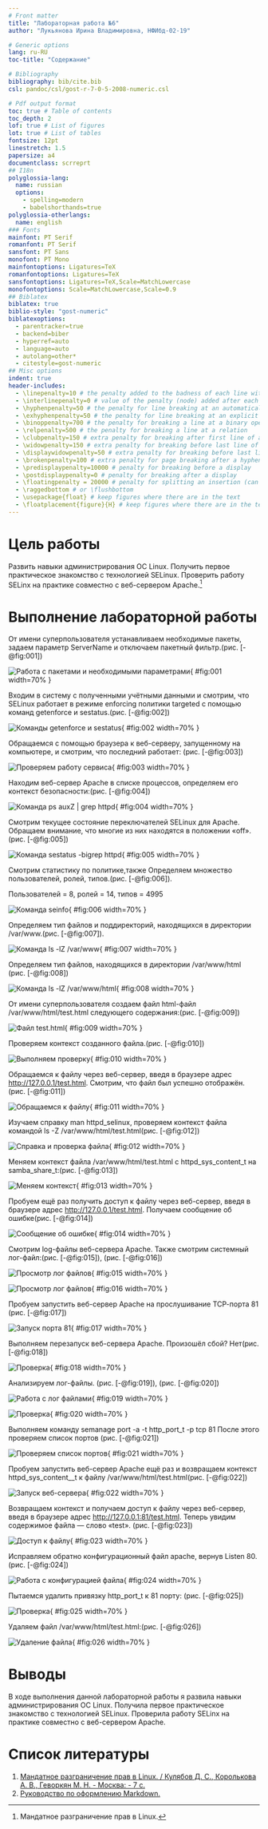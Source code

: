 ```yaml
---
# Front matter
title: "Лабораторная работа №6"
author: "Лукьянова Ирина Владимировна, НФИбд-02-19"

# Generic options
lang: ru-RU
toc-title: "Содержание"

# Bibliography
bibliography: bib/cite.bib
csl: pandoc/csl/gost-r-7-0-5-2008-numeric.csl

# Pdf output format
toc: true # Table of contents
toc_depth: 2
lof: true # List of figures
lot: true # List of tables
fontsize: 12pt
linestretch: 1.5
papersize: a4
documentclass: scrreprt
## I18n
polyglossia-lang:
  name: russian
  options:
	- spelling=modern
	- babelshorthands=true
polyglossia-otherlangs:
  name: english
### Fonts
mainfont: PT Serif
romanfont: PT Serif
sansfont: PT Sans
monofont: PT Mono
mainfontoptions: Ligatures=TeX
romanfontoptions: Ligatures=TeX
sansfontoptions: Ligatures=TeX,Scale=MatchLowercase
monofontoptions: Scale=MatchLowercase,Scale=0.9
## Biblatex
biblatex: true
biblio-style: "gost-numeric"
biblatexoptions:
  - parentracker=true
  - backend=biber
  - hyperref=auto
  - language=auto
  - autolang=other*
  - citestyle=gost-numeric
## Misc options
indent: true
header-includes:
  - \linepenalty=10 # the penalty added to the badness of each line within a paragraph (no associated penalty node) Increasing the value makes tex try to have fewer lines in the paragraph.
  - \interlinepenalty=0 # value of the penalty (node) added after each line of a paragraph.
  - \hyphenpenalty=50 # the penalty for line breaking at an automatically inserted hyphen
  - \exhyphenpenalty=50 # the penalty for line breaking at an explicit hyphen
  - \binoppenalty=700 # the penalty for breaking a line at a binary operator
  - \relpenalty=500 # the penalty for breaking a line at a relation
  - \clubpenalty=150 # extra penalty for breaking after first line of a paragraph
  - \widowpenalty=150 # extra penalty for breaking before last line of a paragraph
  - \displaywidowpenalty=50 # extra penalty for breaking before last line before a display math
  - \brokenpenalty=100 # extra penalty for page breaking after a hyphenated line
  - \predisplaypenalty=10000 # penalty for breaking before a display
  - \postdisplaypenalty=0 # penalty for breaking after a display
  - \floatingpenalty = 20000 # penalty for splitting an insertion (can only be split footnote in standard LaTeX)
  - \raggedbottom # or \flushbottom
  - \usepackage{float} # keep figures where there are in the text
  - \floatplacement{figure}{H} # keep figures where there are in the text
---
```


# **Цель работы**

Развить навыки администрирования ОС Linux. Получить первое практическое знакомство с технологией SELinux. Проверить работу SELinx на практике совместно с веб-сервером Apache.[^1]

# **Выполнение лабораторной работы**

От имени суперпользователя устанавливаем необходимые пакеты, задаем параметр ServerName и отключаем пакетный фильтр.(рис. [-@fig:001])

![Работа с пакетами и необходимыми параметрами](screen/1.png){ #fig:001 width=70% }

Входим в систему с полученными учётными данными и смотрим, что SELinux работает в режиме enforcing политики targeted с помощью команд getenforce и sestatus.(рис. [-@fig:002])

![Команды getenforce и sestatus](screen/2.png){ #fig:002 width=70% }

Обращаемся с помощью браузера к веб-серверу, запущенному на компьютере, и смотрим, что последний работает: (рис. [-@fig:003])

![Проверяем работу сервиса](screen/3.png){ #fig:003 width=70% }

Находим веб-сервер Apache в списке процессов, определяем его контекст безопасности:(рис. [-@fig:004])

![Команда ps auxZ | grep httpd](screen/4.png){ #fig:004 width=70% }

Смотрим текущее состояние переключателей SELinux для Apache. Обращаем внимание, что многие из них находятся в положении «off».(рис. [-@fig:005])

![Команда sestatus -bigrep httpd](screen/5.png){ #fig:005 width=70% }  

Смотрим статистику по политике,также Определяем множество пользователей, ролей, типов.(рис. [-@fig:006]).

Пользователей = 8, ролей = 14, типов = 4995

![Команда seinfo](screen/6.png){ #fig:006 width=70% }

Определяем тип файлов и поддиректорий, находящихся в директории /var/www.(рис. [-@fig:007]).

![Команда ls -lZ /var/www](screen/7.png){ #fig:007 width=70% }

Определяем тип файлов, находящихся в директории /var/www/html (рис. [-@fig:008])

![Команда ls -lZ /var/www/html](screen/8.png){ #fig:008 width=70% }

От имени суперпользователя создаем файл html-файл /var/www/html/test.html следующего содержания:(рис. [-@fig:009])

![Файл test.html](screen/9.png){ #fig:009 width=70% }

Проверяем контекст созданного файла.(рис. [-@fig:010])

![Выполняем проверку](screen/10.png){ #fig:010 width=70% }

Обращаемся к файлу через веб-сервер, введя в браузере адрес http://127.0.0.1/test.html. Смотрим, что файл был успешно отображён.(рис. [-@fig:011])

![Обращаемся к файлу](screen/11.png){ #fig:011 width=70% }

Изучаем справку man httpd_selinux, проверяем контекст файла командой ls -Z /var/www/html/test.html(рис. [-@fig:012])

![Справка и проверка файла](screen/12.png){ #fig:012 width=70% }

Меняем контекст файла /var/www/html/test.html с httpd_sys_content_t на samba_share_t:(рис. [-@fig:013])

![Меняем контекст](screen/13.png){ #fig:013 width=70% }

Пробуем ещё раз получить доступ к файлу через веб-сервер, введя в
браузере адрес http://127.0.0.1/test.html. Получаем сообщение об ошибке(рис. [-@fig:014])

![Сообщение об ошибке](screen/14.png){ #fig:014 width=70% }

Смотрим log-файлы веб-сервера Apache. Также смотрим системный лог-файл:(рис. [-@fig:015]), (рис. [-@fig:016])

![Просмотр лог файлов](screen/15.png){ #fig:015 width=70% }

![Просмотр лог файлов](screen/16.png){ #fig:016 width=70% }

Пробуем запустить веб-сервер Apache на прослушивание ТСР-порта 81 (рис. [-@fig:017])

![Запуск порта 81](screen/17.png){ #fig:017 width=70% }

Выполняем перезапуск веб-сервера Apache. Произошёл сбой? Нет(рис. [-@fig:018])

![Проверка](screen/18.png){ #fig:018 width=70% }

Анализируем лог-файлы. (рис. [-@fig:019]), (рис. [-@fig:020])

![Работа с лог файлами](screen/19.png){ #fig:019 width=70% }

![Проверка](screen/20.png){ #fig:020 width=70% }

Выполняем команду semanage port -a -t http_port_t -р tcp 81
После этого проверяем список портов (рис. [-@fig:021])

![Проверяем список портов](screen/21.png){ #fig:021 width=70% }

Пробуем запустить веб-сервер Apache ещё раз и возвращаем контекст httpd_sys_cоntent__t к файлу /var/www/html/test.html(рис. [-@fig:022])

![Запуск веб-сервера](screen/22.png){ #fig:022 width=70% }

Возвращаем контекст и получаем доступ к файлу через веб-сервер, введя в браузере адрес http://127.0.0.1:81/test.html.
Теперь увидим содержимое файла — слово «test». (рис. [-@fig:023])

![Доступ к файлу](screen/23.png){ #fig:023 width=70% }

Исправляем обратно конфигурационный файл apache, вернув Listen 80.(рис. [-@fig:024])

![Работа с конфигурацией файла](screen/24.png){ #fig:024 width=70% }

Пытаемся удалить привязку http_port_t к 81 порту: (рис. [-@fig:025])

![Проверка](screen/25.png){ #fig:025 width=70% }

Удаляем файл /var/www/html/test.html:(рис. [-@fig:026])

![Удаление файла](screen/26.png){ #fig:026 width=70% }

# Выводы

В ходе выполнения данной лабораторной работы я развила навыки администрирования ОС Linux. Получила первое практическое знакомство с технологией SELinux. Проверила работу SELinx на практике совместно с веб-сервером Apache.

# Список литературы

1. [Мандатное разграничение прав в Linux. / Кулябов Д. С., Королькова А. В., Геворкян М. Н. - Москва: - 7 с.](https://esystem.rudn.ru/pluginfile.php/1651891/mod_resource/content/2/006-lab_selinux.pdf)
2. [Руководство по оформлению Markdown.](https://gist.github.com/Jekins/2bf2d0638163f1294637)

[^1]: Мандатное разграничение прав в Linux.
